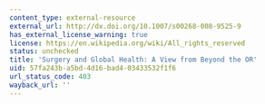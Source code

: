 ```yaml
---
content_type: external-resource
external_url: http://dx.doi.org/10.1007/s00268-008-9525-9
has_external_license_warning: true
license: https://en.wikipedia.org/wiki/All_rights_reserved
status: unchecked
title: 'Surgery and Global Health: A View from Beyond the OR'
uid: 57fa243b-a5bd-4d16-bad4-03433532f1f6
url_status_code: 403
wayback_url: ''
---
```

